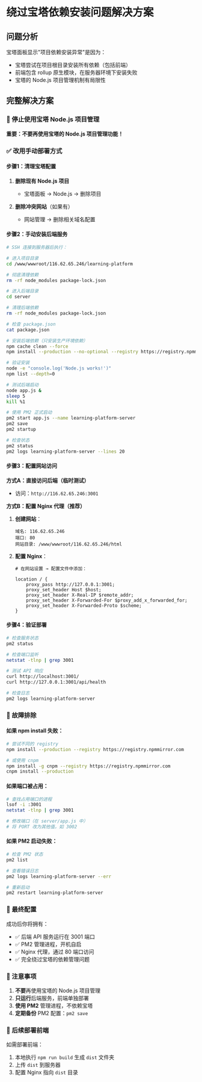 # 绕过宝塔依赖安装问题解决方案

## 问题分析

宝塔面板显示"项目依赖安装异常"是因为：
- 宝塔尝试在项目根目录安装所有依赖（包括前端）
- 前端包含 rollup 原生模块，在服务器环境下安装失败
- 宝塔的 Node.js 项目管理机制有局限性

## 完整解决方案

### 🚫 停止使用宝塔 Node.js 项目管理

**重要：不要再使用宝塔的 Node.js 项目管理功能！**

### ✅ 改用手动部署方式

#### 步骤1：清理宝塔配置

1. **删除现有 Node.js 项目**
   - 宝塔面板 → Node.js → 删除项目
   
2. **删除冲突网站**（如果有）
   - 网站管理 → 删除相关域名配置

#### 步骤2：手动安装后端服务

```bash
# SSH 连接到服务器后执行：

# 进入项目目录
cd /www/wwwroot/116.62.65.246/learning-platform

# 彻底清理依赖
rm -rf node_modules package-lock.json

# 进入后端目录
cd server

# 清理后端依赖
rm -rf node_modules package-lock.json

# 检查 package.json
cat package.json

# 安装后端依赖（只安装生产环境依赖）
npm cache clean --force
npm install --production --no-optional --registry https://registry.npmmirror.com

# 验证安装
node -e "console.log('Node.js works!')"
npm list --depth=0

# 测试后端启动
node app.js &
sleep 5
kill %1

# 使用 PM2 正式启动
pm2 start app.js --name learning-platform-server
pm2 save
pm2 startup

# 检查状态
pm2 status
pm2 logs learning-platform-server --lines 20
```

#### 步骤3：配置网站访问

**方式A：直接访问后端（临时测试）**
- 访问：`http://116.62.65.246:3001`

**方式B：配置 Nginx 代理（推荐）**

1. **创建网站**：
   ```
   域名: 116.62.65.246
   端口: 80
   网站目录: /www/wwwroot/116.62.65.246/html
   ```

2. **配置 Nginx**：
   ```nginx
   # 在网站设置 → 配置文件中添加：
   
   location / {
       proxy_pass http://127.0.0.1:3001;
       proxy_set_header Host $host;
       proxy_set_header X-Real-IP $remote_addr;
       proxy_set_header X-Forwarded-For $proxy_add_x_forwarded_for;
       proxy_set_header X-Forwarded-Proto $scheme;
   }
   ```

#### 步骤4：验证部署

```bash
# 检查服务状态
pm2 status

# 检查端口监听
netstat -tlnp | grep 3001

# 测试 API 响应
curl http://localhost:3001/
curl http://127.0.0.1:3001/api/health

# 检查日志
pm2 logs learning-platform-server
```

### 🔧 故障排除

#### 如果 npm install 失败：

```bash
# 尝试不同的 registry
npm install --production --registry https://registry.npmmirror.com

# 或使用 cnpm
npm install -g cnpm --registry https://registry.npmmirror.com
cnpm install --production
```

#### 如果端口被占用：

```bash
# 查找占用端口的进程
lsof -i :3001
netstat -tlnp | grep 3001

# 修改端口（在 server/app.js 中）
# 将 PORT 改为其他值，如 3002
```

#### 如果 PM2 启动失败：

```bash
# 检查 PM2 状态
pm2 list

# 查看错误日志
pm2 logs learning-platform-server --err

# 重新启动
pm2 restart learning-platform-server
```

### 🎯 最终配置

成功后你将拥有：
- ✅ 后端 API 服务运行在 3001 端口
- ✅ PM2 管理进程，开机自启
- ✅ Nginx 代理，通过 80 端口访问
- ✅ 完全绕过宝塔的依赖管理问题

### 📝 注意事项

1. **不要**再使用宝塔的 Node.js 项目管理
2. **只运行**后端服务，前端单独部署
3. **使用 PM2** 管理进程，不依赖宝塔
4. **定期备份** PM2 配置：`pm2 save`

### 🚀 后续部署前端

如需部署前端：
1. 本地执行 `npm run build` 生成 `dist` 文件夹
2. 上传 `dist` 到服务器
3. 配置 Nginx 指向 `dist` 目录
